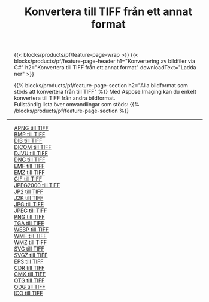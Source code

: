 ﻿---
title: Konvertera till TIFF från ett annat format 
weight: 3920
url: /sv/net/conversion/to/tiff 
lang: sv
langdirlevel: 2
locales: zh-hans,ja,it,ru,de,es,fr,nl,id,lt,pl,pt,vi,tr,ko,zh-hant,ar,hi,th,sv,cs,uk,he
description: Med Aspose.Imaging kan du enkelt konvertera till TIFF från andra format
---

{{< blocks/products/pf/feature-page-wrap >}}
{{< blocks/products/pf/feature-page-header h1="Konvertering av bildfiler via C#" h2="Konvertera till TIFF från ett annat format" downloadText="Ladda ner" >}}


{{% blocks/products/pf/feature-page-section  h2="Alla bildformat som stöds att konvertera från till TIFF" %}}
Med Aspose.Imaging kan du enkelt konvertera till TIFF från andra bildformat.
<br/>
Fullständig lista över omvandlingar som stöds:
{{% /blocks/products/pf/feature-page-section %}}
<div class="container-fluid productfamilypage bg-gray">
    <div class="convertypes bg-gray agp-content section">
        <div class="container">
		<hr style="margin-left:-20px;"/>
		<div class="row other-converters">
		    <div class='col-md-2 other-converter remove-lp remove-rp'><a href="/imaging/sv/net/conversion/apng-to-tiff" >APNG till TIFF</a></div>
<div class='col-md-2 other-converter remove-lp remove-rp'><a href="/imaging/sv/net/conversion/bmp-to-tiff" >BMP till TIFF</a></div>
<div class='col-md-2 other-converter remove-lp remove-rp'><a href="/imaging/sv/net/conversion/dib-to-tiff" >DIB till TIFF</a></div>
<div class='col-md-2 other-converter remove-lp remove-rp'><a href="/imaging/sv/net/conversion/dicom-to-tiff" >DICOM till TIFF</a></div>
<div class='col-md-2 other-converter remove-lp remove-rp'><a href="/imaging/sv/net/conversion/djvu-to-tiff" >DJVU till TIFF</a></div>
<div class='col-md-2 other-converter remove-lp remove-rp'><a href="/imaging/sv/net/conversion/dng-to-tiff" >DNG till TIFF</a></div>
<div class='col-md-2 other-converter remove-lp remove-rp'><a href="/imaging/sv/net/conversion/emf-to-tiff" >EMF till TIFF</a></div>
<div class='col-md-2 other-converter remove-lp remove-rp'><a href="/imaging/sv/net/conversion/emz-to-tiff" >EMZ till TIFF</a></div>
<div class='col-md-2 other-converter remove-lp remove-rp'><a href="/imaging/sv/net/conversion/gif-to-tiff" >GIF till TIFF</a></div>
<div class='col-md-2 other-converter remove-lp remove-rp'><a href="/imaging/sv/net/conversion/jpeg2000-to-tiff" >JPEG2000 till TIFF</a></div>
<div class='col-md-2 other-converter remove-lp remove-rp'><a href="/imaging/sv/net/conversion/jp2-to-tiff" >JP2 till TIFF</a></div>
<div class='col-md-2 other-converter remove-lp remove-rp'><a href="/imaging/sv/net/conversion/j2k-to-tiff" >J2K till TIFF</a></div>
<div class='col-md-2 other-converter remove-lp remove-rp'><a href="/imaging/sv/net/conversion/jpg-to-tiff" >JPG till TIFF</a></div>
<div class='col-md-2 other-converter remove-lp remove-rp'><a href="/imaging/sv/net/conversion/jpeg-to-tiff" >JPEG till TIFF</a></div>
<div class='col-md-2 other-converter remove-lp remove-rp'><a href="/imaging/sv/net/conversion/png-to-tiff" >PNG till TIFF</a></div>
<div class='col-md-2 other-converter remove-lp remove-rp'><a href="/imaging/sv/net/conversion/tga-to-tiff" >TGA till TIFF</a></div>
<div class='col-md-2 other-converter remove-lp remove-rp'><a href="/imaging/sv/net/conversion/webp-to-tiff" >WEBP till TIFF</a></div>
<div class='col-md-2 other-converter remove-lp remove-rp'><a href="/imaging/sv/net/conversion/wmf-to-tiff" >WMF till TIFF</a></div>
<div class='col-md-2 other-converter remove-lp remove-rp'><a href="/imaging/sv/net/conversion/wmz-to-tiff" >WMZ till TIFF</a></div>
<div class='col-md-2 other-converter remove-lp remove-rp'><a href="/imaging/sv/net/conversion/svg-to-tiff" >SVG till TIFF</a></div>
<div class='col-md-2 other-converter remove-lp remove-rp'><a href="/imaging/sv/net/conversion/svgz-to-tiff" >SVGZ till TIFF</a></div>
<div class='col-md-2 other-converter remove-lp remove-rp'><a href="/imaging/sv/net/conversion/eps-to-tiff" >EPS till TIFF</a></div>
<div class='col-md-2 other-converter remove-lp remove-rp'><a href="/imaging/sv/net/conversion/cdr-to-tiff" >CDR till TIFF</a></div>
<div class='col-md-2 other-converter remove-lp remove-rp'><a href="/imaging/sv/net/conversion/cmx-to-tiff" >CMX till TIFF</a></div>
<div class='col-md-2 other-converter remove-lp remove-rp'><a href="/imaging/sv/net/conversion/otg-to-tiff" >OTG till TIFF</a></div>
<div class='col-md-2 other-converter remove-lp remove-rp'><a href="/imaging/sv/net/conversion/odg-to-tiff" >ODG till TIFF</a></div>
<div class='col-md-2 other-converter remove-lp remove-rp'><a href="/imaging/sv/net/conversion/ico-to-tiff" >ICO till TIFF</a></div>
                </div>
        </div>
    </div>
</div>
<br/>

